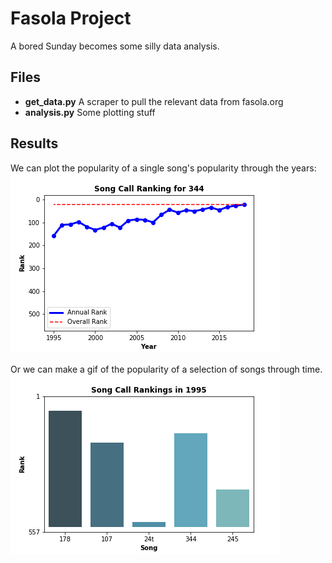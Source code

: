 # Fasola Project

A bored Sunday becomes some silly data analysis.


## Files
* **get_data.py** A scraper to pull the relevant data from fasola.org
* **analysis.py** Some plotting stuff


## Results
We can plot the popularity of a single song's popularity through the years:
![](figures/song-popularity_344.png)


Or we can make a gif of the popularity of a selection of songs through time.
![](figures/songs-evo_178-107-24t-344-245.gif)
